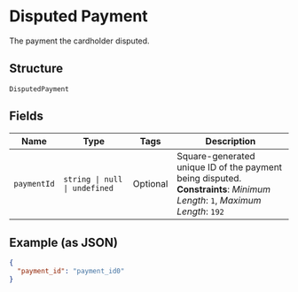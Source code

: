 
# Disputed Payment

The payment the cardholder disputed.

## Structure

`DisputedPayment`

## Fields

| Name | Type | Tags | Description |
|  --- | --- | --- | --- |
| `paymentId` | `string \| null \| undefined` | Optional | Square-generated unique ID of the payment being disputed.<br>**Constraints**: *Minimum Length*: `1`, *Maximum Length*: `192` |

## Example (as JSON)

```json
{
  "payment_id": "payment_id0"
}
```

